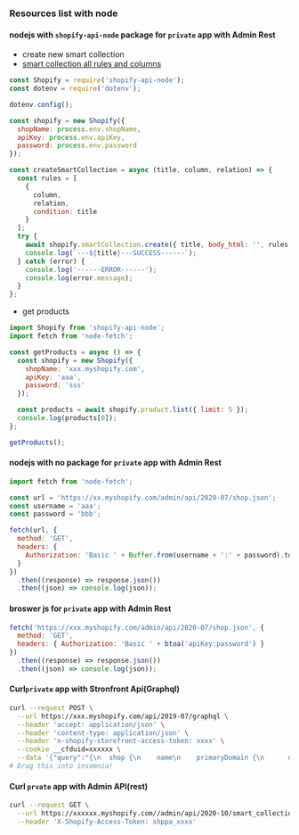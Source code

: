 ### Resources list with node

#### nodejs with `shopify-api-node` package for `private` app with Admin Rest

- create new smart collection
- [smart collection all rules and columns](https://shopify.dev/docs/admin-api/rest/reference/products/smartcollection)

```js
const Shopify = require('shopify-api-node');
const dotenv = require('dotenv');

dotenv.config();

const shopify = new Shopify({
  shopName: process.env.shopName,
  apiKey: process.env.apiKey,
  password: process.env.password
});

const createSmartCollection = async (title, column, relation) => {
  const rules = [
    {
      column,
      relation,
      condition: title
    }
  ];
  try {
    await shopify.smartCollection.create({ title, body_html: '', rules });
    console.log(`---${title}---SUCCESS------`);
  } catch (error) {
    console.log('------ERROR------');
    console.log(error.message);
  }
};
```

- get products

```js
import Shopify from 'shopify-api-node';
import fetch from 'node-fetch';

const getProducts = async () => {
  const shopify = new Shopify({
    shopName: 'xxx.myshopify.com',
    apiKey: 'aaa',
    password: 'sss'
  });

  const products = await shopify.product.list({ limit: 5 });
  console.log(products[0]);
};

getProducts();
```

#### nodejs with no package for `private` app with Admin Rest

```js
import fetch from 'node-fetch';

const url = 'https://xx.myshopify.com/admin/api/2020-07/shop.json';
const username = 'aaa';
const password = 'bbb';

fetch(url, {
  method: 'GET',
  headers: {
    Authorization: 'Basic ' + Buffer.from(username + ':' + password).toString('base64')
  }
})
  .then((response) => response.json())
  .then((json) => console.log(json));
```

#### broswer js for `private` app with Admin Rest

```js
fetch('https://xxx.myshopify.com/admin/api/2020-07/shop.json', {
  method: 'GET',
  headers: { Authorization: 'Basic ' + btoa('apiKey:password') }
})
  .then((response) => response.json())
  .then((json) => console.log(json));
```

#### Curl`private` app with Stronfront Api(Graphql)

```bash
curl --request POST \
  --url https://xxx.myshopify.com/api/2019-07/graphql \
  --header 'accept: application/json' \
  --header 'content-type: application/json' \
  --header 'x-shopify-storefront-access-token: xxxx' \
  --cookie __cfduid=xxxxxx \
  --data '{"query":"{\n  shop {\n    name\n    primaryDomain {\n      url\n      host\n        \n    }\n  }\n}"}'
# Drag this into insomnia!
```

#### Curl `prvate` app with Admin API(rest)

```bash
curl --request GET \
  --url https://xxxxxx.myshopify.com//admin/api/2020-10/smart_collections.json \
  --header 'X-Shopify-Access-Token: shppa_xxxx'

```
